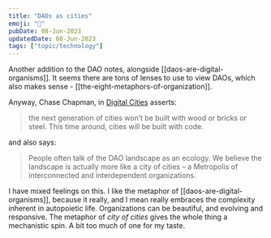 ```yaml
---
title: "DAOs as cities"
emoji: "🌇"
pubDate: 08-Jun-2023
updatedDate: 08-Jun-2023
tags: ["topic/technology"]
---
```


Another addition to the DAO notes, alongside [[daos-are-digital-organisms]]. It seems there are tons of lenses to use to view DAOs, which also makes sense - [[the-eight-metaphors-of-organization]].

Anyway, Chase Chapman, in [Digital Cities](https://www.metropolis.space/research/digital-cities) asserts:

>the next generation of cities won’t be built with wood or bricks or steel. This time around, cities will be built with code.

and also says:

>People often talk of the DAO landscape as an ecology. We believe the landscape is actually more like a city of cities – a Metropolis of interconnected and interdependent organizations.

I have mixed feelings on this. I like the metaphor of [[daos-are-digital-organisms]], because it really, and I mean really embraces the complexity inherent in autopoietic life. Organizations can be beautiful, and evolving and responsive. The metaphor of _city of cities_ gives the whole thing a mechanistic spin. A bit too much of one for my taste.
